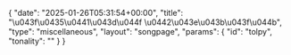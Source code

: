{
    "date": "2025-01-26T05:31:54+00:00",
    "title": "\u043f\u0435\u0441\u043d\u044f \u0442\u043e\u043b\u043f\u044b",
    "type": "miscellaneous",
    "layout": "songpage",
    "params": {
        "id": "tolpy",
        "tonality": ""
    }
}
